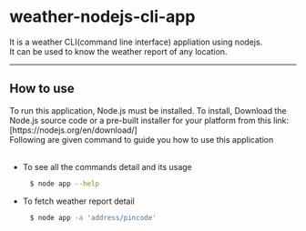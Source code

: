 # weather-nodejs-cli-app
It is a weather CLI(command line interface) appliation using nodejs.<br>
It can be used to know the weather report of any location. 
<hr>
<h2> How to use</h2>
To run this application, Node.js must be installed. To install, Download the Node.js source code or a pre-built installer for your platform from this link: [https://nodejs.org/en/download/]<br>
Following are given command to guide you how to use this application<br><br>

* To see all the commands detail and its usage <br>
```sh
     $ node app --help    
```         
* To fetch weather report detail<br>
```sh 
     $ node app -a 'address/pincode'
```
